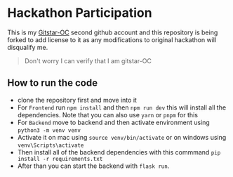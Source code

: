 # Hackathon Participation

This is my [Gitstar-OC](https://github.com/gitstar-oc) second github account and this repository is being forked to add license to it as any modifications to original hackathon will disqualify me. 

> Don't worry I can verify that I am gitstar-OC

## How to run the code 

- clone the repository first and move into it
- For `Frontend` run `npm install` and then  `npm run dev` this will install all the dependencies. Note that you can also use `yarn` or `pnpm` for this
- For `Backend` move to backend and then activate environment using `python3 -m venv venv`
- Activate it on mac using `source venv/bin/activate` or on windows using `venv\Scripts\activate`
- Then install all of the backend dependencies with this commmand `pip install -r requirements.txt`
- After than you can start the backend with `flask run`. 

